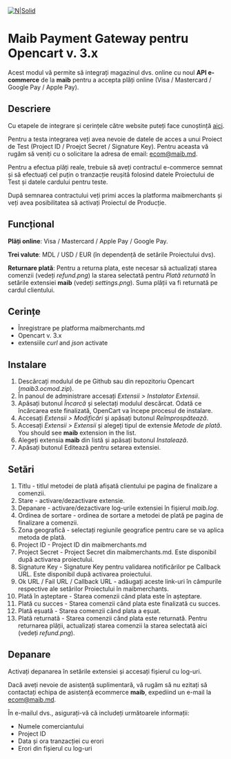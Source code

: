 [![N|Solid](https://www.maib.md/images/logo.svg)](https://www.maib.md)

# Maib Payment Gateway pentru Opencart v. 3.x
Acest modul vă permite să integrați magazinul dvs. online cu noul **API e-commerce** de la **maib** pentru a accepta plăți online (Visa / Mastercard / Google Pay / Apple Pay).

## Descriere
Cu etapele de integrare și cerințele către website puteți face cunoștință [aici](https://docs.maibmerchants.md/ro/etape-si-cerinte-pentru-integrare).

Pentru a testa integrarea veți avea nevoie de datele de acces a unui Proiect de Test (Project ID / Proejct Secret / Signature Key). Pentru aceasta vă rugăm să veniți cu o solicitare la adresa de email: ecom@maib.md.

Pentru a efectua plăți reale, trebuie să aveți contractul e-commerce semnat și să efectuați cel puțin o tranzacție reușită folosind datele Proiectului de Test și datele cardului pentru teste. 

După semnarea contractului veți primi acces la platforma maibmerchants și veți avea posibilitatea să activați Proiectul de Producție.

## Funcțional
**Plăți online**: Visa / Mastercard / Apple Pay / Google Pay.

**Trei valute**: MDL / USD / EUR (în dependență de setările Proiectului dvs).

**Returnare plată**: Pentru a returna plata, este necesar să actualizați starea comenzii (vedeți _refund.png_) la starea selectată pentru _Plată returnată_ în setările extensiei **maib** (vedeți _settings.png_). Suma plății va fi returnată pe cardul clientului.

## Cerințe 
- Înregistrare pe platforma maibmerchants.md
- Opencart v. 3.x
- extensiile _curl_ and _json_ activate

## Instalare
1. Descărcați modulul de pe Github sau din repozitoriu Opencart (_maib3.ocmod.zip_).
2. În panoul de administrare accesați _Extensii > Instalator Extensii_.
3. Apăsați butonul _Încarcă_ și selectați modulul descărcat. Odată ce încărcarea este finalizată, OpenCart va începe procesul de instalare.
4. Accesați _Extensii > Modificări_ și apăsați butonul _Reîmprospătează_.
5. Accesați _Extensii > Extensii_ și alegeți tipul de extensie _Metode de plată_. You should see **maib** extension in the list.
6. Alegeți extensia **maib** din listă și apăsați butonul _Instalează_.
7. Apăsați butonul Editează pentru setarea extensiei.

## Setări
1. Titlu - titlul metodei de plată afișată clientului pe pagina de finalizare a comenzii.
2. Stare - activare/dezactivare extensie.
3. Depanare - activare/dezactivare log-urile extensiei în fișierul _maib.log_.
4. Ordinea de sortare - ordinea de sortare a metodei de plată pe pagina de finalizare a comenzii.
5. Zona geografică - selectați regiunile geografice pentru care se va aplica metoda de plată.
6. Project ID - Project ID din maibmerchants.md
7. Project Secret - Project Secret din maibmerchants.md. Este disponibil după activarea proiectului.
8. Signature Key - Signature Key pentru validarea notificărilor pe Callback URL. Este disponibil după activarea proiectului.
9. Ok URL / Fail URL / Callback URL - adăugați aceste link-uri în câmpurile respective ale setărilor Proiectului în maibmerchants.
10. Plată în așteptare - Starea comenzii când plata este în așteptare.
11. Plată cu succes - Starea comenzii când plata este finalizată cu succes.
12. Plată eșuată - Starea comenzii când plata a eșuat.
13. Platã returnatã - Starea comenzii când plata este returnată. Pentru returnarea plății, actualizați starea comenzii la starea selectată aici (vedeți _refund.png_).

## Depanare
Activați depanarea în setările extensiei și accesați fișierul cu log-uri.

Dacă aveți nevoie de asistență suplimentară, vă rugăm să nu ezitați să contactați echipa de asistență ecommerce **maib**, expediind un e-mail la ecom@maib.md.

În e-mailul dvs., asigurați-vă că includeți următoarele informații:
- Numele comerciantului
- Project ID
- Data și ora tranzacției cu erori
- Erori din fișierul cu log-uri

